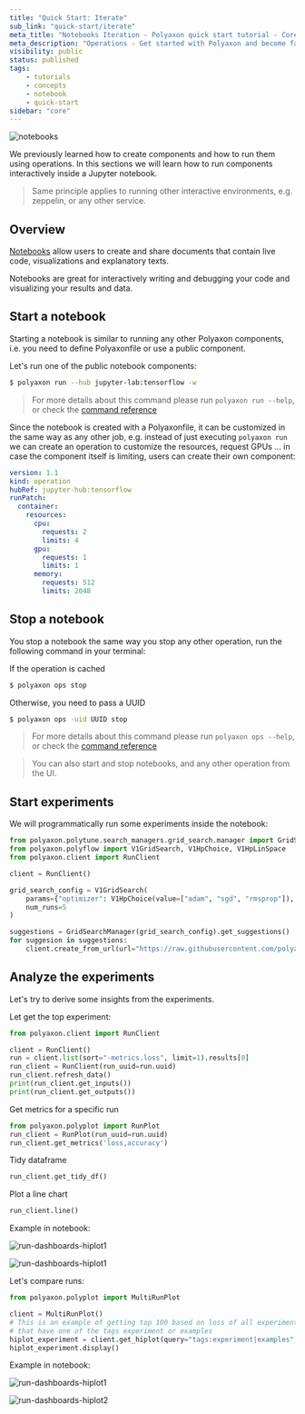 ```yaml
---
title: "Quick Start: Iterate"
sub_link: "quick-start/iterate"
meta_title: "Notebooks Iteration - Polyaxon quick start tutorial - Core Concepts"
meta_description: "Operations - Get started with Polyaxon and become familiar with the ecosystem of Polyaxon with a top-level overview and useful links to get you started."
visibility: public
status: published
tags:
    - tutorials
    - concepts
    - notebook
    - quick-start
sidebar: "core"
---
```


![notebooks](../../../../content/images/concepts/dashboard/notebooks.png)

We previously learned how to create components and how to run them using operations. 
In this sections we will learn how to run components interactively inside a Jupyter notebook.

> Same principle applies to running other interactive environments, e.g. zeppelin, or any other service.  

## Overview

[Notebooks](https://jupyter.org/) allow users to create and share documents that contain live code,
visualizations and explanatory texts.

Notebooks are great for interactively writing and debugging your code and visualizing your results and data.

## Start a notebook

Starting a notebook is similar to running any other Polyaxon components, i.e. you need to define Polyaxonfile or use a public component.

Let's run one of the public notebook components:

```bash
$ polyaxon run --hub jupyter-lab:tensorflow -w
```

> For more details about this command please run `polyaxon run --help`, 
or check the [command reference](/docs/core/cli/run/)

Since the notebook is created with a Polyaxonfile, it can be customized in the same way as any other job, e.g. instead of just executing `polyaxon run` 
we can create an operation to customize the resources, request GPUs ... in case the component itself is limiting, users can create their own component:

```yaml
version: 1.1
kind: operation
hubRef: jupyter-hub:tensorflow
runPatch:
  container:
    resources:
      cpu:
        requests: 2
        limits: 4
      gpu:
        requests: 1
        limits: 1
      memory:
        requests: 512
        limits: 2048
```

## Stop a notebook

You stop a notebook the same way you stop any other operation, run the following command in your terminal:

If the operation is cached

```bash
$ polyaxon ops stop
```

Otherwise, you need to pass a UUID

```bash
$ polyaxon ops -uid UUID stop
```

> For more details about this command please run `polyaxon ops --help`, 
or check the [command reference](/docs/core/cli/ops/)

> You can also start and stop notebooks, and any other operation from the UI. 


## Start experiments

We will programmatically run some experiments inside the notebook:

```python
from polyaxon.polytune.search_managers.grid_search.manager import GridSearchManager
from polyaxon.polyflow import V1GridSearch, V1HpChoice, V1HpLinSpace
from polyaxon.client import RunClient

client = RunClient()

grid_search_config = V1GridSearch(
    params={"optimizer": V1HpChoice(value=["adam", "sgd", "rmsprop"]), "dropout": V1HpLinSpace(value={'num': 20, 'start': 0.1, 'stop': 0.5}), "epochs": V1HpChoice(value=[5, 10])},
    num_runs=5
) 

suggestions = GridSearchManager(grid_search_config).get_suggestions()
for suggesion in suggestions:
    client.create_from_url(url="https://raw.githubusercontent.com/polyaxon/polyaxon-quick-start/master/experimentation/typed.yml", params={k: {"value": v} for k, v in suggesion.items()})
```


## Analyze the experiments

Let's try to derive some insights from the experiments.

Let get the top experiment:

```python
from polyaxon.client import RunClient

client = RunClient()
run = client.list(sort="-metrics.loss", limit=1).results[0]
run_client = RunClient(run_uuid=run.uuid)
run_client.refresh_data()
print(run_client.get_inputs())
print(run_client.get_outputs())
```

Get metrics for a specific run

```python
from polyaxon.polyplot import RunPlot
run_client = RunPlot(run_uuid=run.uuid)
run_client.get_metrics('loss,accuracy')
```

Tidy dataframe

```python
run_client.get_tidy_df()
```

Plot a line chart

```python
run_client.line()
```

Example in notebook:

![run-dashboards-hiplot1](../../../../content/images/dashboard/runs/programmatic-plotly-tidy.png)

![run-dashboards-hiplot1](../../../../content/images/dashboard/runs/programmatic-plotly-metric.png)

Let's compare runs:

```python
from polyaxon.polyplot import MultiRunPlot

client = MultiRunPlot()
# This is an example of getting top 100 based on loss of all experiment 
# that have one of the tags experiment or examples 
hiplot_experiment = client.get_hiplot(query="tags:experiment|examples", sort="-metrics.loss", limit=100)
hiplot_experiment.display()
```

Example in notebook:

![run-dashboards-hiplot1](../../../../content/images/dashboard/runs/programmatic-hiplot1.png)

![run-dashboards-hiplot2](../../../../content/images/dashboard/runs/programmatic-hiplot2.png)
